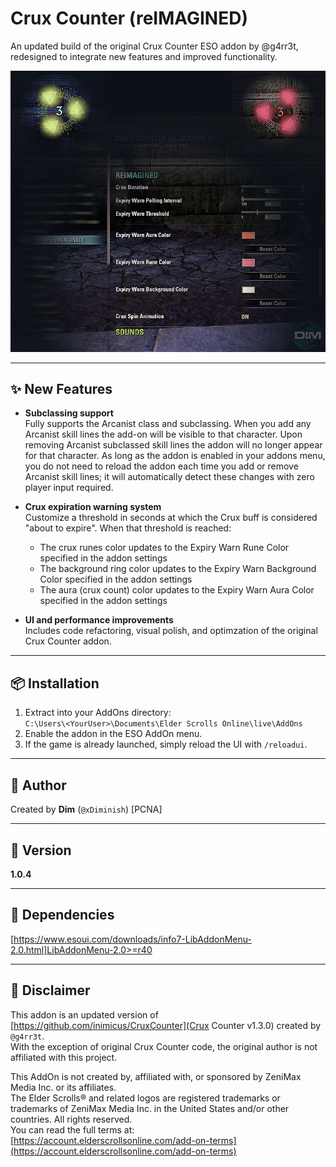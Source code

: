 # Crux Counter (reIMAGINED)

An updated build of the original Crux Counter ESO addon by @g4rr3t, redesigned to integrate new features and improved functionality.



![Addon Preview](img/ccr_preview.jpg) 



---

## ✨ New Features

- **Subclassing support**  
  Fully supports the Arcanist class and subclassing. When you add any Arcanist skill lines the add-on will be visible to that character. Upon removing Arcanist subclassed skill lines the addon will no longer appear for that character. As long as the addon is enabled in your addons menu, you do not need to reload the addon each time you add or remove Arcanist skill lines; it will automatically detect these changes with zero player input required.

- **Crux expiration warning system**  
  Customize a threshold in seconds at which the Crux buff is considered "about to expire". When that threshold is reached:
  - The crux runes color updates to the Expiry Warn Rune Color specified in the addon settings
  - The background ring color updates to the Expiry Warn Background Color specified in the addon settings
  - The aura (crux count) color updates to the Expiry Warn Aura Color specified in the addon settings

- **UI and performance improvements**  
  Includes code refactoring, visual polish, and optimzation of the original Crux Counter addon.

---

## 📦 Installation

1. Extract into your AddOns directory:  
   `C:\Users\<YourUser>\Documents\Elder Scrolls Online\live\AddOns`
2. Enable the addon in the ESO AddOn menu.
3. If the game is already launched, simply reload the UI with `/reloadui`.

---

## 👤 Author

Created by **Dim** (`@xDiminish`) [PCNA] 

---

## 🔢 Version

**1.0.4**

---

## 🧩 Dependencies

[https://www.esoui.com/downloads/info7-LibAddonMenu-2.0.html]LibAddonMenu-2.0>=r40


---

## 📜 Disclaimer

This addon is an updated version of [https://github.com/inimicus/CruxCounter](Crux Counter v1.3.0) created by `@g4rr3t`.  
With the exception of original Crux Counter code, the original author is not affiliated with this project.

This AddOn is not created by, affiliated with, or sponsored by ZeniMax Media Inc. or its affiliates.  
The Elder Scrolls® and related logos are registered trademarks or trademarks of ZeniMax Media Inc. in the United States and/or other countries. All rights reserved.  
You can read the full terms at:  
[https://account.elderscrollsonline.com/add-on-terms](https://account.elderscrollsonline.com/add-on-terms)
